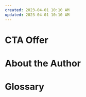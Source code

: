 ```yaml
---
created: 2023-04-01 10:10 AM
updated: 2023-04-01 10:10 AM
---
```

# CTA Offer

# About the Author 

# Glossary 
